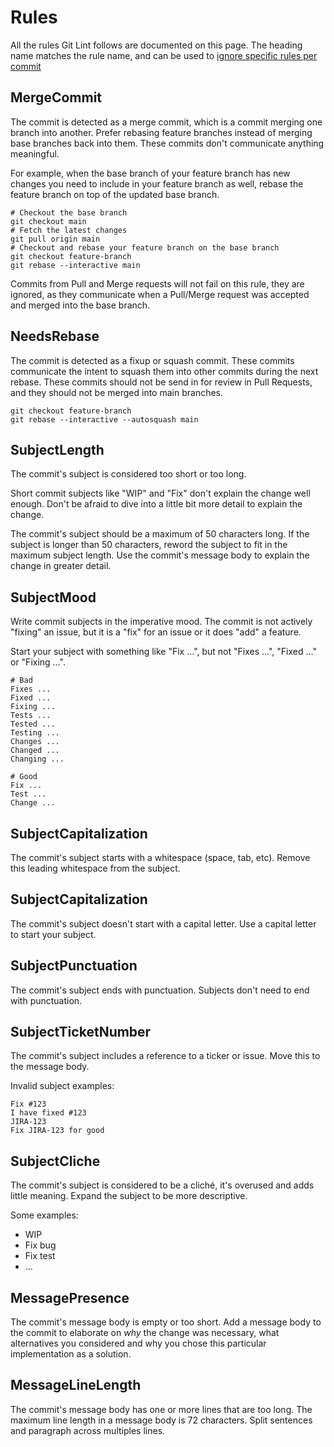 # Rules

All the rules Git Lint follows are documented on this page. The heading name
matches the rule name, and can be used to [ignore specific rules per
commit](../README.md#ignoring-rules-per-commit)

## MergeCommit

The commit is detected as a merge commit, which is a commit merging one branch
into another. Prefer rebasing feature branches instead of merging base branches
back into them. These commits don't communicate anything meaningful.

For example, when the base branch of your feature branch has new changes you
need to include in your feature branch as well, rebase the feature branch on
top of the updated base branch.

```
# Checkout the base branch
git checkout main
# Fetch the latest changes
git pull origin main
# Checkout and rebase your feature branch on the base branch
git checkout feature-branch
git rebase --interactive main
```

Commits from Pull and Merge requests will not fail on this rule, they are
ignored, as they communicate when a Pull/Merge request was accepted and merged
into the base branch.

## NeedsRebase

The commit is detected as a fixup or squash commit. These commits communicate
the intent to squash them into other commits during the next rebase. These
commits should not be send in for review in Pull Requests, and they should not
be merged into main branches.

```
git checkout feature-branch
git rebase --interactive --autosquash main
```

## SubjectLength

The commit's subject is considered too short or too long.

Short commit subjects like "WIP" and "Fix" don't explain the change well enough.
Don't be afraid to dive into a little bit more detail to explain the change.

The commit's subject should be a maximum of 50 characters long. If the subject
is longer than 50 characters, reword the subject to fit in the maximum subject
length. Use the commit's message body to explain the change in greater detail.

## SubjectMood

Write commit subjects in the imperative mood. The commit is not actively
"fixing" an issue, but it is a "fix" for an issue or it does "add" a feature.

Start your subject with something like "Fix ...", but not "Fixes ...", "Fixed
..." or "Fixing ...".

```
# Bad
Fixes ...
Fixed ...
Fixing ...
Tests ...
Tested ...
Testing ...
Changes ...
Changed ...
Changing ...

# Good
Fix ...
Test ...
Change ...
```

## SubjectCapitalization

The commit's subject starts with a whitespace (space, tab, etc). Remove this
leading whitespace from the subject.

## SubjectCapitalization

The commit's subject doesn't start with a capital letter. Use a capital letter
to start your subject.

## SubjectPunctuation

The commit's subject ends with punctuation. Subjects don't need to end with
punctuation.

## SubjectTicketNumber

The commit's subject includes a reference to a ticker or issue. Move this to
the message body.

Invalid subject examples:

```
Fix #123
I have fixed #123
JIRA-123
Fix JIRA-123 for good
```

## SubjectCliche

The commit's subject is considered to be a cliché, it's overused and adds
little meaning. Expand the subject to be more descriptive.

Some examples:

- WIP
- Fix bug
- Fix test
- ...

## MessagePresence

The commit's message body is empty or too short. Add a message body to the
commit to elaborate on _why_ the change was necessary, what alternatives you
considered and why you chose this particular implementation as a solution.

## MessageLineLength

The commit's message body has one or more lines that are too long. The maximum
line length in a message body is 72 characters. Split sentences and paragraph
across multiples lines.
